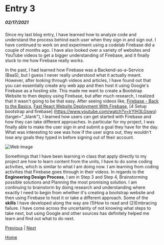 # Entry 3
##### 02/17/2021

Since my last blog entry, I have learned how to analyze code and understand the process behind each user when they sign in and sign out. I have continued to work on and experiment using a codelab Firebase did a couple of months ago. I have also looked over a variety of websites and YouTube videos to get a bigger understanding of Firebase, and it finally stuck to me how Firebase really works.

In the past, I had learned how Firebase was a Backend-as-a-Service (BaaS), but I guess I never really understood what it actually meant. However, after looking through videos and articles, I have found out that you can essentially create any web app and then host it using Google's Firebase as a hosting site. This made me want to create a Bootstrap Website to then deploy using Firebase, but after much research, I realized that it wasn't going to be that easy. After seeing videos like, [Firebase - Back to the Basics](https://www.youtube.com/watch?v=q5J5ho7YUhA), [Fast React Website Deployment With Firebase](https://www.youtube.com/watch?v=IDHfvpsYShs), [4 Setup bootstrap and firebase] (https://www.youtube.com/watch?v=lrYlH3LGswo)(target="_blank"),  I learned how users can get started with Firebase and how they can take different approaches. In particular for my project, I was finally able to make the user sign in and submit a goal they have for the day. What was interesting to see was how if the user signs out, they wouldn't lose any goals they typed in before signing out of their account.

![Web Image](https://gm1.ggpht.com/4NKsbPGj4ZgXB7Lfwpug43cAl1JdZxWE5E_xr9w6Q8SvPF8TT3FgPgtGy2ER-1Bm6EQZ2aPt-AXPDj6cX7Afay4df2PMKnMVQ5zwIrx1Dc4PZSxSJdMocLBnOlOZt5ZxXrOI4OfFaZCU2zq5g93118MS-aATSQnaGUR4t0KfaKWHq5j97-pW4CRMQI5YFnx1apQH8O9q9EoEPyDNa1Y2LxkE6oSzNxaDLWi8RxjY429ZoBZgkEWFN1aQP4aUMBwdyMriH-FMwSlz1yb1IFa0LK1F5Hm-k57UQr0GmVnkyz9_mSJa_5W2ljPbeoYZJe2St1y53j5PDlM3tty1KBgipfb-YQYbq7SA-MdIbQWnKmQOueC9WkjhagvsdNvjI9e41TLX8ZglD4RuKSeM0jdQdYTlbf1fdO208Xv3V6-l1_mkDbkeLTq2IijMIHYeifrvYEsWSIaAPLbIk8FKMuy3wr3yWye0JhIVaHo_So84yTov4Lqa53-ENoJgdKpoO26jq5Q5XdmDOWNrwZUg7rAvyzINeWJFnB16yj8ho7huEDUdOIExNcyZYaevxEe6IFgyT83fHPV6CJ8c7ib-ZFpOtGb1xYP8FzGdcYIcGJBzsEXncsLb-Ltc77XhIPWASUw1ZbF_fV5Mci_Qppxyg71sO1DljqNJg-QAuPZ4SCSWPiwJGqGAeh8I-yFo4Do42M68EUvK9rJ5P3gy9hQ-Mm5ZRxELeM30wPd0DubE-DNG2hRlkIwV2JFLbXHbtJ8hg5qB9jKL=s0-l75-ft-l75-ft)

Somethings that I have been learning in class that apply directly to my project are how to learn content from the units, I have to do some coding activities, which is similar to what I am doing now. I am learning from coding activities that Firebase goes through in their videos. In regards to the **Engineering Design Process**, I am in Step 3 and Step 4, Brainstorming possible solutions and
Planning the most promising solution. I am continuing to brainstorm by doing research and understanding where exactly I need to begin from whether it's creating a bootstrap website and then using Firebase to host it or take a different approach. Some of the **skills** I have developed along the way are (1)How to read and (2)Embracing failure. I have come across the uncertainty of not knowing what steps to take next, but using Google and other sources has definitely helped me learn and find out what to do next.

[Previous](entry02.md) | [Next](entry04.md)

[Home](../README.md)
